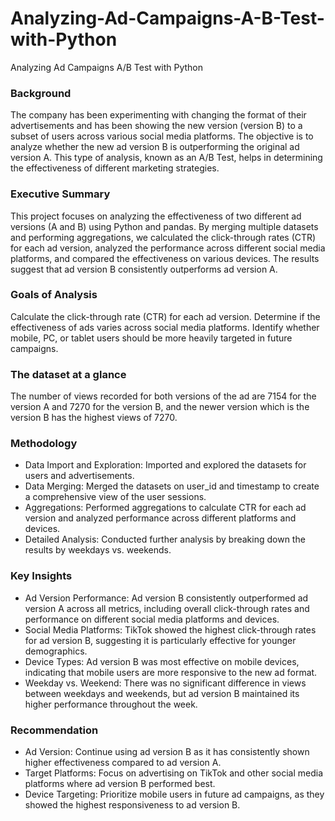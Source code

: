 # Analyzing-Ad-Campaigns-A-B-Test-with-Python
Analyzing Ad Campaigns A/B Test with Python

### Background
The company has been experimenting with changing the format of their advertisements and has been showing the new version (version B) to a subset of users across various social media platforms. The objective is to analyze whether the new ad version B is outperforming the original ad version A. This type of analysis, known as an A/B Test, helps in determining the effectiveness of different marketing strategies.

### Executive Summary
This project focuses on analyzing the effectiveness of two different ad versions (A and B) using Python and pandas. By merging multiple datasets and performing aggregations, we calculated the click-through rates (CTR) for each ad version, analyzed the performance across different social media platforms, and compared the effectiveness on various devices. The results suggest that ad version B consistently outperforms ad version A.

### Goals of Analysis
Calculate the click-through rate (CTR) for each ad version.
Determine if the effectiveness of ads varies across social media platforms.
Identify whether mobile, PC, or tablet users should be more heavily targeted in future campaigns.

### The dataset at a glance 
The number of views recorded for both versions of the ad are 7154 for the version A and 7270 for the version B, and the newer version which is the version B has the highest views of 7270.

### Methodology
- Data Import and Exploration: Imported and explored the datasets for users and advertisements.
- Data Merging: Merged the datasets on user_id and timestamp to create a comprehensive view of the user sessions.
- Aggregations: Performed aggregations to calculate CTR for each ad version and analyzed performance across different platforms and devices.
- Detailed Analysis: Conducted further analysis by breaking down the results by weekdays vs. weekends.

### Key Insights
- Ad Version Performance: Ad version B consistently outperformed ad version A across all metrics, including overall click-through rates and performance on different social media platforms and devices.
- Social Media Platforms: TikTok showed the highest click-through rates for ad version B, suggesting it is particularly effective for younger demographics.
- Device Types: Ad version B was most effective on mobile devices, indicating that mobile users are more responsive to the new ad format.
- Weekday vs. Weekend: There was no significant difference in views between weekdays and weekends, but ad version B maintained its higher performance throughout the week.

### Recommendation
- Ad Version: Continue using ad version B as it has consistently shown higher effectiveness compared to ad version A.
- Target Platforms: Focus on advertising on TikTok and other social media platforms where ad version B performed best.
- Device Targeting: Prioritize mobile users in future ad campaigns, as they showed the highest responsiveness to ad version B.
